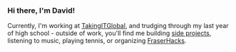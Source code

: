 ### Hi there, I'm David!

Currently, I'm working at [TakingITGlobal](https://takingitglobal.org), and trudging through my last year of high school - outside of work, you'll find me building [side projects](https://donations.exposed), listening to music, playing tennis, or organizing [FraserHacks](https://fraserhacks.ca).
